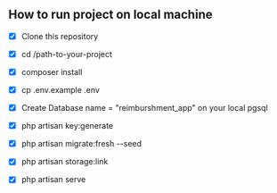  ## How to run project on local machine
 - [x] Clone this repository
 - [x] cd /path-to-your-project
 - [x] composer install
 - [x] cp .env.example .env
 - [x] Create Database name = "reimburshment_app" on your local pgsql
 - [x] php artisan key:generate
 - [x] php artisan migrate:fresh --seed
 - [x] php artisan storage:link
 - [x] php artisan serve

